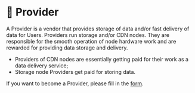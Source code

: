 # 💾 Provider

A Provider is a vendor that provides storage of data and/or fast delivery of data for Users. Providers run storage and/or CDN nodes. They are responsible for the smooth operation of node hardware work and are rewarded for providing data storage and delivery.

* Providers of CDN nodes are essentially getting paid for their work as a data delivery service;
* Storage node Providers get paid for storing data.

If you want to become a Provider, please fill in the [form](https://forms.gle/rt8KZYsgQu3TGnuKA).
